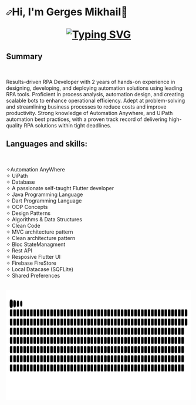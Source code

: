 <h1 align="left" dir="auto"><a id="user-content-hi--im-gerges-" class="anchor" aria-hidden="true" href="#hi--im-gerges-"><svg class="octicon octicon-link" viewBox="0 0 16 16" version="1.1" width="16" height="16" aria-hidden="true"><path d="m7.775 3.275 1.25-1.25a3.5 3.5 0 1 1 4.95 4.95l-2.5 2.5a3.5 3.5 0 0 1-4.95 0 .751.751 0 0 1 .018-1.042.751.751 0 0 1 1.042-.018 1.998 1.998 0 0 0 2.83 0l2.5-2.5a2.002 2.002 0 0 0-2.83-2.83l-1.25 1.25a.751.751 0 0 1-1.042-.018.751.751 0 0 1-.018-1.042Zm-4.69 9.64a1.998 1.998 0 0 0 2.83 0l1.25-1.25a.751.751 0 0 1 1.042.018.751.751 0 0 1 .018 1.042l-1.25 1.25a3.5 3.5 0 1 1-4.95-4.95l2.5-2.5a3.5 3.5 0 0 1 4.95 0 .751.751 0 0 1-.018 1.042.751.751 0 0 1-1.042.018 1.998 1.998 0 0 0-2.83 0l-2.5 2.5a1.998 1.998 0 0 0 0 2.83Z"></path></svg></a><b>Hi, I'm Gerges Mikhail👋</b>
<p align="center" dir="auto">
  <a href="https://git.io/typing-svg"><img src="https://readme-typing-svg.herokuapp.com?font=Fira+Code&pause=1000&color=000000&center=true&width=435&lines=Welcome;I+am+an+RPA+Developer" alt="Typing SVG" /></a>
</p>
<h2 dir="auto"><b> Summary </b></h2><br>
<p dir="auto">Results-driven RPA Developer with 2 years of hands-on experience in designing, developing, and
deploying automation solutions using leading RPA tools. Proficient in process analysis, automation
design, and creating scalable bots to enhance operational efficiency. Adept at problem-solving and
streamlining business processes to reduce costs and improve productivity. Strong knowledge of
Automation Anywhere, and UiPath automation best practices, with a proven track record of delivering
high-quality RPA solutions within tight deadlines.
<br></p>
<h2 dir="auto"><b> Languages and skills: </b></h2><br>
<p dir="auto">✧Automation AnyWhere<br>
✧ UiPath<br>
✧ Database<br>
✧ A passionate self-taught Flutter developer<br>
✧ Java Programming Language<br>
✧ Dart Programming Language<br>
✧ OOP Concepts<br>
✧ Design Patterns<br>
✧ Algorithms & Data Structures<br>
✧ Clean Code<br>
✧ MVC architecture pattern<br>
✧ Clean architecture pattern<br>
✧ Bloc StateManagment<br>
✧ Rest API<br>
✧ Resposive Flutter UI<br>
✧ Firebase FireStore<br>
✧ Local Datacase (SQFLite)<br>
✧ Shared Preferences<br></p>
<p dir="auto"><br>
<a target="_blank" rel="noopener noreferrer" href="https://github.com/TekyaygilFethi/TekyaygilFethi/raw/output/github-contribution-grid-snake.svg"><img align="center" height="300" width="1000" alt="GIF" src="https://github.com/TekyaygilFethi/TekyaygilFethi/raw/output/github-contribution-grid-snake.svg" style="max-width: 100%;"></a>
</p>
